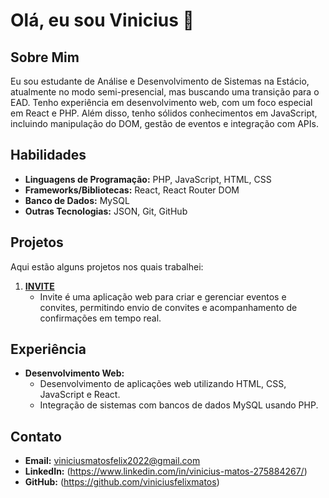 # Olá, eu sou Vinicius 👋

## Sobre Mim

Eu sou estudante de Análise e Desenvolvimento de Sistemas na Estácio, atualmente no modo semi-presencial, mas buscando uma transição para o EAD. Tenho experiência em desenvolvimento web, com um foco especial em React e PHP. Além disso, tenho sólidos conhecimentos em JavaScript, incluindo manipulação do DOM, gestão de eventos e integração com APIs.

## Habilidades

- **Linguagens de Programação:** PHP, JavaScript, HTML, CSS
- **Frameworks/Bibliotecas:** React, React Router DOM
- **Banco de Dados:** MySQL
- **Outras Tecnologias:** JSON, Git, GitHub

## Projetos

Aqui estão alguns projetos nos quais trabalhei:

1. **[INVITE](https://github.com/viniciusfelixmatos/invite)**
   - Invite é uma aplicação web para criar e gerenciar eventos e convites, permitindo envio de convites e acompanhamento de confirmações em tempo real.

   
## Experiência

- **Desenvolvimento Web:**
  - Desenvolvimento de aplicações web utilizando HTML, CSS, JavaScript e React.
  - Integração de sistemas com bancos de dados MySQL usando PHP.

## Contato

- **Email:** viniciusmatosfelix2022@gmail.com
- **LinkedIn:** (https://www.linkedin.com/in/vinicius-matos-275884267/)
- **GitHub:** (https://github.com/viniciusfelixmatos)
